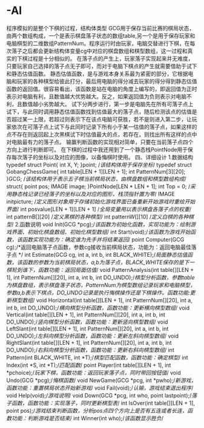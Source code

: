 # -AI
程序模拟的是整个下棋的过程，结构体类型 GCG用于保存当前比赛的棋局状态，由两个数组构成，一个是表示棋盘落子状态的数组table,另一个是用于保存玩家和电脑棋型的二维数组PatternNum。程序运行时由玩家，电脑交替进行下棋，在每次落子之后都会更新结构体变量cg中对应的棋盘数组和棋型数组，这一过程和真实的下棋过程是十分相似的。
在落子点的产生上，玩家落子实现起来并无难度，只要玩家自己选择的落子点无子即可，而对于电脑下棋点的产生就需要借助于试下和静态估值函数。
静态估值函数，是与游戏本身关系最为紧密的部分，它根据电脑和玩家的各种棋型给彼此打分，最后用电脑的得分减去玩家的得分得到静态估值函数的返回值。很容易看出，该函数是站在电脑的角度上编写的，即返回值为正时表示对电脑有利，且数值越大优势越大。反之，如果返回值为负则表示对电脑不利，且数值越小劣势越大。
试下分两步进行，第一步是电脑先在所有可落子点上试下，与此同时调用静态估值函数找到估值最大的落子点，随后检测该点的估值是否超过某一上限，若超过则表示下在该点电脑可获胜，若不是则进入第二步，让玩家依次在可落子点上试下与此同时记录下所有小于某一估值的落子点，如果这样的点不存在则返回起上次黑棋试下时估值最大的点，若存在，则找出所有这样的点中对电脑最有力的落子点。
输赢判断函数的实现相对简单，只要在当前落子点四个方向上进行判断即可。
在下棋的过程中我还用到了一个静态栈PointNode用于保存每次落子的坐标以及对应的图像，以备悔棋时使用。
四、详细设计
1.数据结构
	typedef struct Point{
		int X, Y;
	}point;
/*该结构体用于保存坐标*/
	typedef struct GobangChessGame{
		int table[LEN + 1][LEN + 1];
		int PatternNum[3][20];
	}GCG;
/*该结构体用于表示五子棋当前棋局状态，由棋盘数组和棋型数组构成*/
	struct{
		point pos;
		IMAGE image;
	}PointNode[LEN * LEN + 1];
	int Top = 0;
/*采用静态栈记录已经落子的坐标以及对应的图形，栈顶指针置为零*/
	IMAGE initpicture;
/*定义图形对象用于存储初始化游戏界面已备重新开始游戏时重绘开始界面*/
	int posvalue[LEN + 1][LEN + 1] 
/*全局变量用以表示棋盘各落子点的权重*/
	int patternB[][20]
/*定义黑棋的各种棋型*/
	int patternW[][10] 
/*定义白棋的各种棋型*/
2.函数说明
	void Init(GCG *pcg);/*该函数为初始化函数，实现功能为：绘制游戏界面、初始化棋盘数组、初始化棋型数组*/
	int Start(void);/*该函数为游戏开始函数，该函数实现功能为：确定谁为先手并将结果返回*/
	point Computer(GCG cg);/*返回电脑落子点函数，参数cg接收当前棋局状态，功能为：返回电脑最佳落子点 */
	int Estimate(GCG cg, int a, int b, int BLACK_WHITE);/*局面静态估值函数，该函数的参数为当前棋局状态，a,b为落子点，BLACK_WHITE保存的是下一棋轮到谁下，函数功能：返回局面估值*/
	void PatternAnalysis(int table[][LEN + 1], int PatternNum[][20], int a, int b, int DO_UNDO);/*棋型分析函数，参数table为棋盘数组，表示棋盘落子状态，PatternNum为棋型数组记录玩家和电脑棋型，参数a,b表示下棋点，DO_UNDO记录是执行悔棋操作还是下棋操作。函数功能:更新棋型数组*/
	void Horizontal(int table[][LEN + 1], int PatternNum[][20], int a, int b, int DO_UNDO);/*横向棋型分析函数，函数功能：更新横向棋型数组*/
	void Vertical(int table[][LEN + 1], int PatternNum[][20], int a, int b, int DO_UNDO);/*竖向棋型分析函数，函数功能：更新竖向棋型数组*/
	void LeftSlant(int table[][LEN + 1], int PatternNum[][20], int a, int b, int DO_UNDO);/*左斜向棋型分析函数，函数功能：更新左斜向棋型数组*/
	void RightSlant(int table[][LEN + 1], int PatternNum[][20], int a, int b, int DO_UNDO);/*右斜向棋型分析函数，函数功能：更新右斜向棋型数组*/
	int Pattern(int BLACK_WHITE, int *T);/*棋型匹配函数，函数功能：确定棋型*/
	int Index(int *S, int *T);/*匹配函数*/
	point Player(int table[][LEN + 1], int *pchoice);/*玩家下棋，函数功能：返回玩家落子点，同时带回按钮值*/
	void Undo(GCG *pcg);/*悔棋函数*/
	void NewGame(GCG *pcg, int *pwho);/*新游戏，函数功能：重置棋局状态开始新游戏*/
	void Fail(void);/*认输，游戏结束退出程序*/
	void Help(void);/*游戏说明*/
	void Down(GCG *pcg, int who, point lastpoint);/*落子函数，函数功能：实现落子，同时更新棋型表*/
	int IsOver(int table[][LEN + 1], point pos);/*游戏结束判断函数，分析pos点四个方向上是否有五连或者长连，函数功能：判断游戏是否结束*/
	int Winner(int who);/*该函数显示胜负*/
